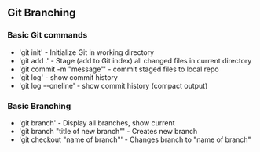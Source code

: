 ## Git Branching

### Basic Git commands
* 'git init' - Initialize Git in working directory
* 'git add .' - Stage (add to Git index) all changed files in current directory
* 'git commit -m "message"' - commit staged files to local repo
* 'git log' - show commit history
* 'git log --oneline' - show commit history (compact output)

### Basic Branching
* 'git branch' - Display all branches, show current
* 'git branch "title of new branch"' - Creates new branch
* 'git checkout "name of branch"' - Changes branch to "name of branch"
